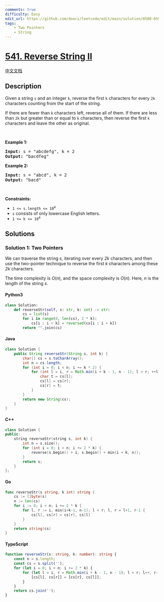 ```yaml
---
comments: true
difficulty: Easy
edit_url: https://github.com/doocs/leetcode/edit/main/solution/0500-0599/0541.Reverse%20String%20II/README_EN.md
tags:
    - Two Pointers
    - String
---
```


<!-- problem:start -->

# [541. Reverse String II](https://leetcode.com/problems/reverse-string-ii)

[中文文档](/solution/0500-0599/0541.Reverse%20String%20II/README.md)

## Description

<!-- description:start -->

<p>Given a string <code>s</code> and an integer <code>k</code>, reverse the first <code>k</code> characters for every <code>2k</code> characters counting from the start of the string.</p>

<p>If there are fewer than <code>k</code> characters left, reverse all of them. If there are less than <code>2k</code> but greater than or equal to <code>k</code> characters, then reverse the first <code>k</code> characters and leave the other as original.</p>

<p>&nbsp;</p>
<p><strong class="example">Example 1:</strong></p>
<pre><strong>Input:</strong> s = "abcdefg", k = 2
<strong>Output:</strong> "bacdfeg"
</pre><p><strong class="example">Example 2:</strong></p>
<pre><strong>Input:</strong> s = "abcd", k = 2
<strong>Output:</strong> "bacd"
</pre>
<p>&nbsp;</p>
<p><strong>Constraints:</strong></p>

<ul>
	<li><code>1 &lt;= s.length &lt;= 10<sup>4</sup></code></li>
	<li><code>s</code> consists of only lowercase English letters.</li>
	<li><code>1 &lt;= k &lt;= 10<sup>4</sup></code></li>
</ul>

<!-- description:end -->

## Solutions

<!-- solution:start -->

### Solution 1: Two Pointers

We can traverse the string $\textit{s}$, iterating over every $\textit{2k}$ characters, and then use the two-pointer technique to reverse the first $\textit{k}$ characters among these $\textit{2k}$ characters.

The time complexity is $O(n)$, and the space complexity is $O(n)$. Here, $n$ is the length of the string $\textit{s}$.

<!-- tabs:start -->

#### Python3

```python
class Solution:
    def reverseStr(self, s: str, k: int) -> str:
        cs = list(s)
        for i in range(0, len(cs), 2 * k):
            cs[i : i + k] = reversed(cs[i : i + k])
        return "".join(cs)
```

#### Java

```java
class Solution {
    public String reverseStr(String s, int k) {
        char[] cs = s.toCharArray();
        int n = cs.length;
        for (int i = 0; i < n; i += k * 2) {
            for (int l = i, r = Math.min(i + k - 1, n - 1); l < r; ++l, --r) {
                char t = cs[l];
                cs[l] = cs[r];
                cs[r] = t;
            }
        }
        return new String(cs);
    }
}
```

#### C++

```cpp
class Solution {
public:
    string reverseStr(string s, int k) {
        int n = s.size();
        for (int i = 0; i < n; i += 2 * k) {
            reverse(s.begin() + i, s.begin() + min(i + k, n));
        }
        return s;
    }
};
```

#### Go

```go
func reverseStr(s string, k int) string {
	cs := []byte(s)
	n := len(cs)
	for i := 0; i < n; i += 2 * k {
		for l, r := i, min(i+k-1, n-1); l < r; l, r = l+1, r-1 {
			cs[l], cs[r] = cs[r], cs[l]
		}
	}
	return string(cs)
}
```

#### TypeScript

```ts
function reverseStr(s: string, k: number): string {
    const n = s.length;
    const cs = s.split('');
    for (let i = 0; i < n; i += 2 * k) {
        for (let l = i, r = Math.min(i + k - 1, n - 1); l < r; l++, r--) {
            [cs[l], cs[r]] = [cs[r], cs[l]];
        }
    }
    return cs.join('');
}
```

<!-- tabs:end -->

<!-- solution:end -->

<!-- problem:end -->
